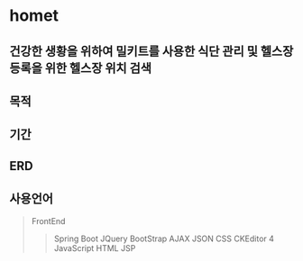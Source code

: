 # homet   
건강한 생황을 위하여 밀키트를 사용한 식단 관리 및 헬스장 등록을 위한 헬스장 위치 검색
---
목적
---
기간
--
ERD
--
## **사용언어**
>FrontEnd
> >Spring Boot
> JQuery
> BootStrap
> AJAX
> JSON
> CSS
> CKEditor 4
> JavaScript
> HTML
> JSP



